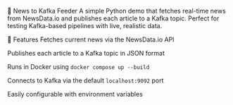 📨 News to Kafka Feeder
A simple Python demo that fetches real-time news from NewsData.io and publishes each article to a Kafka topic. Perfect for testing Kafka-based pipelines with live, realistic data.

🔧 Features
Fetches current news via the NewsData.io API

Publishes each article to a Kafka topic in JSON format

Runs in Docker using ```docker compose up --build```

Connects to Kafka via the default ```localhost:9092``` port

Easily configurable with environment variables
